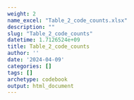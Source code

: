 ```yaml
---
weight: 2
name_excel: "Table_2_code_counts.xlsx"
description: ""
slug: "Table_2_code_counts"
datetime: 1.7126524e+09
title: Table_2_code_counts
author: ''
date: '2024-04-09'
categories: []
tags: []
archetype: codebook
output: html_document
---
```


<div class="tabcontent"></div>
